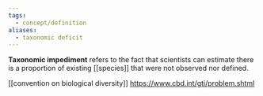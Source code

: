 ```yaml
---
tags:
  - concept/definition
aliases:
  - taxonomic deficit
---
```

**Taxonomic impediment** refers to the fact that scientists can estimate there is a proportion of existing [[species]] that were not observed nor defined.

[[convention on biological diversity]]
https://www.cbd.int/gti/problem.shtml